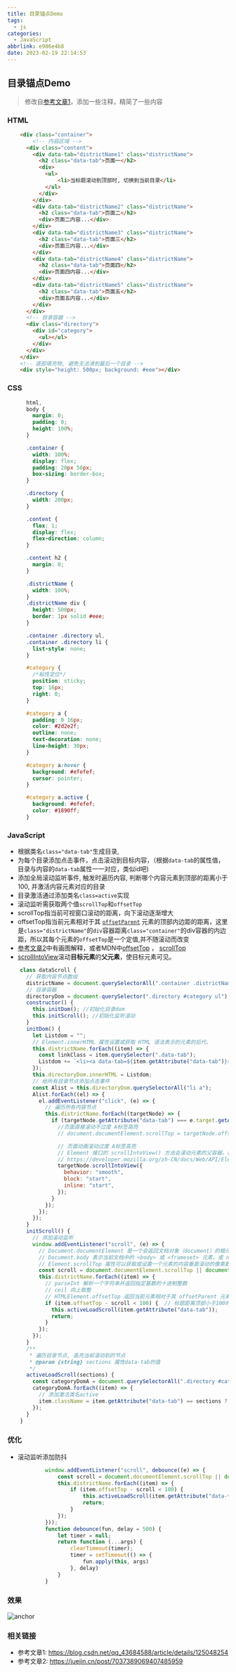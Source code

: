 ```yaml
---
title: 目录锚点Demo
tags:
  - js
categories:
  - JavaScript
abbrlink: e986e4b8
date: 2023-02-19 22:14:53
---
```




## 目录锚点Demo

> 修改自[参考文章1](https://blog.csdn.net/qq_43684588/article/details/125048254)，添加一些注释，精简了一些内容

### HTML

```html
    <div class="container">
        <!-- 内容区域 -->
      <div class="content">
        <div data-tab="districtName1" class="districtName">
          <h2 class="data-tab">页面一</h2>
          <div>
            <ul>
                <li>当标题滚动到顶部时, 切换到当前目录</li>
            </ul>
          </div>
        </div>
        <div data-tab="districtName2" class="districtName">
          <h2 class="data-tab">页面二</h2>
          <div>页面二内容...</div>
        </div>
        <div data-tab="districtName3" class="districtName">
          <h2 class="data-tab">页面三</h2>
          <div>页面三内容...</div>
        </div>
        <div data-tab="districtName4" class="districtName">
          <h2 class="data-tab">页面四</h2>
          <div>页面四内容...</div>
        </div>
        <div data-tab="districtName5" class="districtName">
          <h2 class="data-tab">页面五</h2>
          <div>页面五内容...</div>
        </div>
      </div>
      <!-- 目录容器 -->
      <div class="directory">
        <div id="category">
          <ul></ul>
        </div>
      </div>
    </div>
    <!-- 底部填充物, 避免无法滑到最后一个目录 -->
    <div style="height: 500px; background: #eee"></div>
```

### CSS

```css
	  html,
      body {
        margin: 0;
        padding: 0;
        height: 100%;
      }

      .container {
        width: 100%;
        display: flex;
        padding: 20px 50px;
        box-sizing: border-box;
      }

      .directory {
        width: 200px;
      }

      .content {
        flex: 1;   
        display: flex;
        flex-direction: column;
      }

      .content h2 {
        margin: 0;
      }

      .districtName {
        width: 100%;
      }
      .districtName div {
        height: 500px;
        border: 1px solid #eee;
      }

      .container .directory ul,
      .container .directory li {
        list-style: none;
      }

      #category {
        /*粘性定位*/
        position: sticky;
        top: 16px;
        right: 0;
      }

      #category a {
        padding: 0 16px;
        color: #2d2e2f;
        outline: none;
        text-decoration: none;
        line-height: 30px;
      }

      #category a:hover {
        background: #efefef;
        cursor: pointer;
      }

      #category a.active {
        background: #efefef;
        color: #1890ff;
      }
```

### JavaScript

- 根据类名`class="data-tab"`生成目录,
- 为每个目录添加点击事件，点击滚动到目标内容，（根据`data-tab`的属性值，目录与内容的`data-tab`属性一一对应，类似id吧)
- 添加全局滚动监听事件, 触发时遍历内容, 判断哪个内容元素到顶部的距离小于100, 并激活内容元素对应的目录
- 目录激活通过添加类名`class=active`实现
- 滚动监听需获取两个值`scrollTop`和`offsetTop `
- scrollTop指当前可视窗口滚动的距离，向下滚动逐渐增大
- offsetTop指当前元素相对于其 [`offsetParent`](https://link.juejin.cn/?target=https%3A%2F%2Fdeveloper.mozilla.org%2Fzh-CN%2Fdocs%2FWeb%2FAPI%2FHTMLElement%2FoffsetParent) 元素的顶部内边距的距离，这里是`class="districtName"`的`div`容器距离`class="container"`的div容器的内边距，所以其每个元素的`offsetTop`是一个定值,并不随滚动而改变
- [参考文章2](https://juejin.cn/post/7037389069407485959)中有画图解释，或者MDN中[offsetTop](https://developer.mozilla.org/zh-CN/docs/Web/API/HTMLElement/offsetTop) ， [scrollTop](https://developer.mozilla.org/zh-CN/docs/Web/API/Element/scrollTop)
- [scrollIntoView](https://developer.mozilla.org/zh-CN/docs/Web/API/Element/scrollIntoView)滚动**目标元素**的**父元素**，使目标元素可见。

```js
    class dataScroll {
      // 获取内容节点数组
      districtName = document.querySelectorAll(".container .districtName");
      // 目录容器
      directoryDom = document.querySelector(".directory #category ul");
      constructor() {
        this.initDom(); //初始化目录dom
        this.initScroll(); //初始化监听滚动
      }
      initDom() {
        let Listdom = "";
        // Element.innerHTML 属性设置或获取 HTML 语法表示的元素的后代。
        this.districtName.forEach((item) => {
          const linkClass = item.querySelector(".data-tab");
          Listdom += `<li><a data-tab=${item.getAttribute("data-tab")}>${linkClass.innerHTML}</a></li>`;
        });
        this.directoryDom.innerHTML = Listdom;
        // 给所有目录节点添加点击事件
        const Alist = this.directoryDom.querySelectorAll("li a");
        Alist.forEach((el) => {
          el.addEventListener("click", (e) => {
            // 遍历所有内容节点
            this.districtName.forEach((targetNode) => {
              if (targetNode.getAttribute("data-tab") === e.target.getAttribute("data-tab")) {
                //页面直接滚动不过度 A标签高亮
                // document.documentElement.scrollTop = targetNode.offsetTop

                // 页面动画滚动过度 A标签高亮
                // Element 接口的 scrollIntoView() 方法会滚动元素的父容器，使被调用 scrollIntoView() 的元素对用户可见。
                // https://developer.mozilla.org/zh-CN/docs/Web/API/Element/scrollIntoView
                targetNode.scrollIntoView({
                  behavior: "smooth",
                  block: "start",
                  inline: "start",
                });
              }
            });
          });
        });
      }
      initScroll() {
        // 添加滚动监听
        window.addEventListener("scroll", (e) => {
          // Document.documentElement 是一个会返回文档对象（document）的根元素的只读属性（如 HTML 文档的 <html> 元素）。
          // Document.body 表示当前文档中的 <body> 或 <frameset> 元素，或 null 如果不存在此类元素。
          // Element.scrollTop 属性可以获取或设置一个元素的内容垂直滚动的像素数。
          const scroll = document.documentElement.scrollTop || document.body.scrollTop;
          this.districtName.forEach((item) => {
            // parseInt 解析一个字符串并返回指定基数的十进制整数
            // ceil 向上取整
            // HTMLElement.offsetTop 返回当前元素相对于其 offsetParent 元素的顶部内边距的距离
            if (item.offsetTop - scroll < 100) {  // 标题距离顶部小于100时, 切换当前激活的目录
              this.activeLoadScroll(item.getAttribute("data-tab"));
              return;
            }
          });
        });
      }
      /**
       * 遍历目录节点, 高亮当前滚动到的节点
       * @param {string} sections 属性data-tab的值
       */
      activeLoadScroll(sections) {
        const categoryDomA = document.querySelectorAll(".directory #category ul li a");
        categoryDomA.forEach((item) => {
          // 添加激活类名active
          item.className = item.getAttribute("data-tab") == sections ? "active" : "";
        });
      }
    }
```

### 优化

- 滚动监听添加防抖

```js
            window.addEventListener("scroll", debounce((e) => {
                const scroll = document.documentElement.scrollTop || document.body.scrollTop;
                this.districtName.forEach((item) => {
                    if (item.offsetTop - scroll < 100) {
                        this.activeLoadScroll(item.getAttribute("data-tab"));
                        return;
                    }
                });
            }));
            function debounce(fun, delay = 500) {
                let timer = null;
                return function (...args) {
                    clearTimeout(timer);
                    timer = setTimeout(() => {
                        fun.apply(this, args)
                    }, delay)
                }
            }
```



### 效果

![anchor](http://qiniu.yujing.fit/typora_img/anchor.gif)

### 相关链接

- 参考文章1: https://blog.csdn.net/qq_43684588/article/details/125048254
- 参考文章2: https://juejin.cn/post/7037389069407485959
